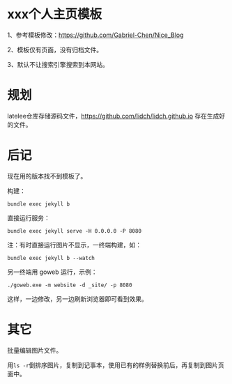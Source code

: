 # xxx个人主页模板

1、参考模板修改：https://github.com/Gabriel-Chen/Nice_Blog 

2、模板仅有页面，没有归档文件。

3、默认不让搜索引擎搜索到本网站。

# 规划
latelee仓库存储源码文件，https://github.com/lidch/lidch.github.io 存在生成好的文件。

# 后记

现在用的版本找不到模板了。  

构建：
```
bundle exec jekyll b
```

直接运行服务：  
```
bundle exec jekyll serve -H 0.0.0.0 -P 8080
```

注：有时直接运行图片不显示，一终端构建，如：
```
bundle exec jekyll b --watch
```

另一终端用 goweb 运行，示例：
```
./goweb.exe -m website -d _site/ -p 8080
```
这样，一边修改，另一边刷新浏览器即可看到效果。  

# 其它

批量编辑图片文件。

用`ls -r`倒排序图片，复制到记事本，使用已有的样例替换前后，再复制到图片页面中。  